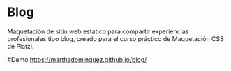 # Blog

Maquetación de sitio web estático para compartir experiencias profesionales tipo blog, creado para el curso práctico de Maquetación CSS de Platzi. 

#Demo
https://marthadominguez.github.io/blog/
